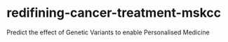 # redifining-cancer-treatment-mskcc
Predict the effect of Genetic Variants to enable Personalised Medicine

